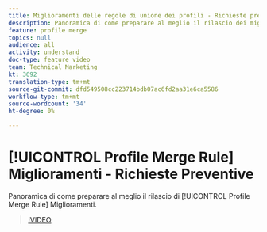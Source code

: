 ```yaml
---
title: Miglioramenti delle regole di unione dei profili - Richieste preliminari
description: Panoramica di come preparare al meglio il rilascio dei miglioramenti delle regole di unione dei profili.
feature: profile merge
topics: null
audience: all
activity: understand
doc-type: feature video
team: Technical Marketing
kt: 3692
translation-type: tm+mt
source-git-commit: dfd549508cc223714bdb07ac6fd2aa31e6ca5586
workflow-type: tm+mt
source-wordcount: '34'
ht-degree: 0%

---
```



# [!UICONTROL Profile Merge Rule] Miglioramenti - Richieste Preventive

Panoramica di come preparare al meglio il rilascio di [!UICONTROL Profile Merge Rule] Miglioramenti.

>[!VIDEO](https://video.tv.adobe.com/v/28971/?quality=12)
